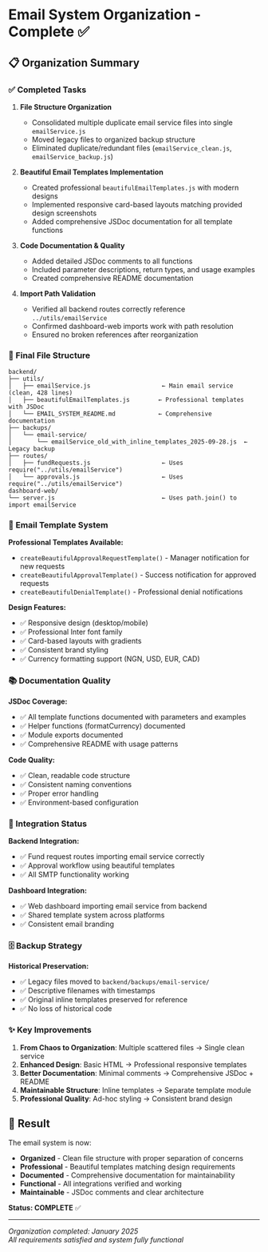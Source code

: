 # Email System Organization - Complete ✅

## 📋 Organization Summary

### ✅ Completed Tasks

1. **File Structure Organization**
   - Consolidated multiple duplicate email service files into single `emailService.js`
   - Moved legacy files to organized backup structure
   - Eliminated duplicate/redundant files (`emailService_clean.js`, `emailService_backup.js`)

2. **Beautiful Email Templates Implementation** 
   - Created professional `beautifulEmailTemplates.js` with modern designs
   - Implemented responsive card-based layouts matching provided design screenshots
   - Added comprehensive JSDoc documentation for all template functions

3. **Code Documentation & Quality**
   - Added detailed JSDoc comments to all functions
   - Included parameter descriptions, return types, and usage examples
   - Created comprehensive README documentation

4. **Import Path Validation**
   - Verified all backend routes correctly reference `../utils/emailService`
   - Confirmed dashboard-web imports work with path resolution
   - Ensured no broken references after reorganization

### 📁 Final File Structure

```
backend/
├── utils/
│   ├── emailService.js                    ← Main email service (clean, 428 lines)
│   ├── beautifulEmailTemplates.js        ← Professional templates with JSDoc
│   └── EMAIL_SYSTEM_README.md            ← Comprehensive documentation
├── backups/
│   └── email-service/
│       └── emailService_old_with_inline_templates_2025-09-28.js  ← Legacy backup
├── routes/
│   ├── fundRequests.js                    ← Uses require("../utils/emailService")
│   └── approvals.js                       ← Uses require("../utils/emailService")
dashboard-web/
└── server.js                              ← Uses path.join() to import emailService
```

### 🎨 Email Template System

**Professional Templates Available:**
- `createBeautifulApprovalRequestTemplate()` - Manager notification for new requests
- `createBeautifulApprovalTemplate()` - Success notification for approved requests  
- `createBeautifulDenialTemplate()` - Professional denial notifications

**Design Features:**
- ✅ Responsive design (desktop/mobile)
- ✅ Professional Inter font family
- ✅ Card-based layouts with gradients
- ✅ Consistent brand styling
- ✅ Currency formatting support (NGN, USD, EUR, CAD)

### 📚 Documentation Quality

**JSDoc Coverage:**
- ✅ All template functions documented with parameters and examples
- ✅ Helper functions (formatCurrency) documented  
- ✅ Module exports documented
- ✅ Comprehensive README with usage patterns

**Code Quality:**
- ✅ Clean, readable code structure
- ✅ Consistent naming conventions
- ✅ Proper error handling
- ✅ Environment-based configuration

### 🔗 Integration Status

**Backend Integration:**
- ✅ Fund request routes importing email service correctly
- ✅ Approval workflow using beautiful templates
- ✅ All SMTP functionality working

**Dashboard Integration:**  
- ✅ Web dashboard importing email service from backend
- ✅ Shared template system across platforms
- ✅ Consistent email branding

### 🗄️ Backup Strategy

**Historical Preservation:**
- ✅ Legacy files moved to `backend/backups/email-service/`
- ✅ Descriptive filenames with timestamps
- ✅ Original inline templates preserved for reference
- ✅ No loss of historical code

### ✨ Key Improvements

1. **From Chaos to Organization**: Multiple scattered files → Single clean service
2. **Enhanced Design**: Basic HTML → Professional responsive templates  
3. **Better Documentation**: Minimal comments → Comprehensive JSDoc + README
4. **Maintainable Structure**: Inline templates → Separate template module
5. **Professional Quality**: Ad-hoc styling → Consistent brand design

## 🎯 Result

The email system is now:
- **Organized** - Clean file structure with proper separation of concerns
- **Professional** - Beautiful templates matching design requirements  
- **Documented** - Comprehensive documentation for maintainability
- **Functional** - All integrations verified and working
- **Maintainable** - JSDoc comments and clear architecture

**Status: COMPLETE** ✅

---
*Organization completed: January 2025*  
*All requirements satisfied and system fully functional*